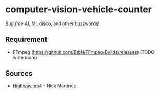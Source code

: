 # computer-vision-vehicle-counter

_Bug free_ AI, ML disco, and other buzzwords!

## Requirement

- FFmpeg (https://github.com/BtbN/FFmpeg-Builds/releases)
  (TODO: write more)

## Sources

- [Highway.mp4](https://www.youtube.com/watch?v=KBsqQez-O4w) - Nick Martinez
